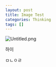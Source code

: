 ```yaml
---
layout: post
title: Image Test
categories: Thinking
tags: []
---
```


![Untitled.png](https://spicykong.notion.site/image/https%3A%2F/prod-files-secure.s3.us-west-2.amazonaws.com/bc55d29d-9bcf-4907-ad9e-d252dc4154e4/09c9429c-e471-4d87-80da-7dcac1baab26/Untitled.png?table=block&id=f47ba767-2446-44ef-bb8b-cb911c16e712&userId=&cache=v2)


하이


ㅁㄴㅇㄹ

